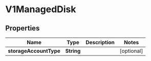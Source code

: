 # V1ManagedDisk

## Properties
Name | Type | Description | Notes
------------ | ------------- | ------------- | -------------
**storageAccountType** | **String** |  |  [optional]
